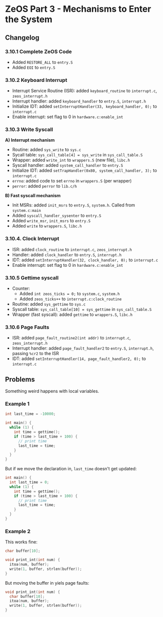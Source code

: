 # ZeOS Part 3 - Mechanisms to Enter the System

## Changelog

### 3.10.1 Complete ZeOS Code
- Added `RESTORE_ALL` to `entry.S`
- Added `EOI` to `entry.S`

### 3.10.2 Keyboard Interrupt
- Interrupt Service Routine (ISR): added `keyboard_routine` to `interrupt.c`, `zeos_interrupt.h`
- Interrupt handler: added `keyboard_handler` to `entry.S`, `interrupt.h`
- Initialize IDT: added `setInterruptHandler(33, keyboard_handler, 0);` to `interrupt.c`
- Enable interrupt: set flag to 0 in `hardware.c:enable_int`

### 3.10.3 Write Syscall

**A) Interrupt mechanism**
- Routine: added `sys_write` to `sys.c`
- Sycall table: `sys_call_table[4] = sys_write` in `sys_call_table.S`
- Wrapper: added `write_int` to `wrappers.S` (new file), `libc.h`
- Syscall handler: added `system_call_handler` to `entry.S`
- Initialize IDT: added `setTrapHandler(0x80, system_call_handler, 3);` to `interrupt.c`
- `errno`: added code to set `errno` in `wrappers.S` (per wrapper)
- `perror`: added `perror` to `lib.c/h`

**B) Fast syscall mechanism**
- Init MSRs: added `init_msrs` to `entry.S`, `system.h`. Called from `system.c:main`
- Added `syscall_handler_sysenter` to `entry.S`
- Added `write_msr`, `init_msrs` to `entry.S`
- Added `write` to `wrappers.S`, `libc.h`

### 3.10.4. Clock Interrupt
- ISR: added `clock_routine` to `interrupt.c`, `zeos_interrupt.h`
- Handler: added `clock_handler` to `entry.S`, `interrupt.h`
- IDT: added `setInterruptHandler(32, clock_handler, 0);` to `interrupt.c`
- Enable interrupt: set flag to 0 in `hardware.c:enable_int`

### 3.10.5 Gettime syscall
- Counter:
  - Added `int zeos_ticks = 0;` to `system.c`, `system.h`
  - Added `zeos_ticks++` to `interrupt.c:clock_routine`
- Routine: added `sys_gettime` to `sys.c`
- Syscall table: `sys_call_table[10] = sys_gettime` in `sys_call_table.S`
- Wrapper (fast syscall): added `gettime` to `wrappers.S`, `libc.h`

### 3.10.6 Page Faults

- ISR: added `page_fault_routine2(int addr)` to `interrupt.c`, `zeos_interrupt.h`
- Interrupt handler: added `page_fault_handler2` to `entry.S`, `interrupt.h`, passing `%cr2` to the ISR
- IDT: added `setInterruptHandler(14, page_fault_handler2, 0);` to `interrupt.c`



## Problems

Something weird happens with local variables.

### Example 1

```C
int last_time = -10000;

int main() {
  while (1) {
    int time = gettime();
    if (time > last_time + 100) {
      // print time
      last_time = time;
    }
  }
}
```

But if we move the declaration in, `last_time` doesn't get updated:

```C
int main() {
  int last_time = 0;
  while (1) {
    int time = gettime();
    if (time > last_time + 100) {
      // print time
      last_time = time;
    }
  }
}
```

### Example 2

This works fine:

```C
char buffer[10];

void print_int(int num) {
  itoa(num, buffer);
  write(1, buffer, strlen(buffer));
}
```

But moving the buffer in yiels page faults:


```C
void print_int(int num) {
  char buffer[10];
  itoa(num, buffer);
  write(1, buffer, strlen(buffer));
}
```